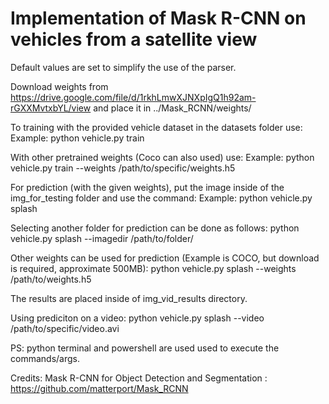# Implementation of Mask R-CNN on vehicles from a satellite view

Default values are set to simplify the use of the parser.

Download weights from https://drive.google.com/file/d/1rkhLmwXJNXpIgQ1h92am-rGXXMvtxbYL/view
and place it in ../Mask_RCNN/weights/

To training with the provided vehicle dataset in the datasets folder use:
Example: python vehicle.py train 

With other pretrained weights (Coco can also used) use:
Example: python vehicle.py train --weights /path/to/specific/weights.h5

For prediction (with the given weights), put the image inside of the img_for_testing folder and use the command:
Example: python vehicle.py splash

Selecting another folder for prediction can be done as follows:
python vehicle.py splash --imagedir /path/to/folder/

Other weights can be used for prediction (Example is COCO, but download is required, approximate 500MB):
python vehicle.py splash --weights /path/to/weights.h5

The results are placed inside of img_vid_results directory.

Using prediciton on a video:
python vehicle.py splash --video /path/to/specific/video.avi

PS: python terminal and powershell are used used to execute the commands/args.


Credits:
Mask R-CNN for Object Detection and Segmentation : https://github.com/matterport/Mask_RCNN
